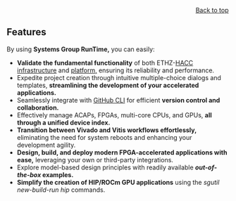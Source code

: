 <div id="readme" class="Box-body readme blob js-code-block-container">
<article class="markdown-body entry-content p-3 p-md-6" itemprop="text">
<p align="right">
<a href="https://github.com/fpgasystems/sgrt/tree/main#--systems-group-runtime">Back to top</a>
</p>

# Features

By using **Systems Group RunTime,** you can easily:

* **Validate the fundamental functionality** of both ETHZ-[HACC infrastructure](https://github.com/fpgasystems/hacc) and [platform,](https://github.com/fpgasystems/hacc-platform) ensuring its reliability and performance.
* Expedite project creation through intuitive multiple-choice dialogs and templates, **streamlining the development of your accelerated applications.**
* Seamlessly integrate with [GitHub CLI](https://cli.github.com) for efficient **version control and collaboration.**
* Effectively manage ACAPs, FPGAs, multi-core CPUs, and GPUs, **all through a unified device index.**
* **Transition between Vivado and Vitis workflows effortlessly,** eliminating the need for system reboots and enhancing your development agility.
* **Design, build, and deploy modern FPGA-accelerated applications with ease,** leveraging your own or third-party integrations.
* Explore model-based design principles with readily available ***out-of-the-box* examples.**
* **Simplify the creation of HIP/ROCm GPU applications** using the *sgutil new-build-run hip* commands.

<!-- This should be consistent with features on the HACC repository -->